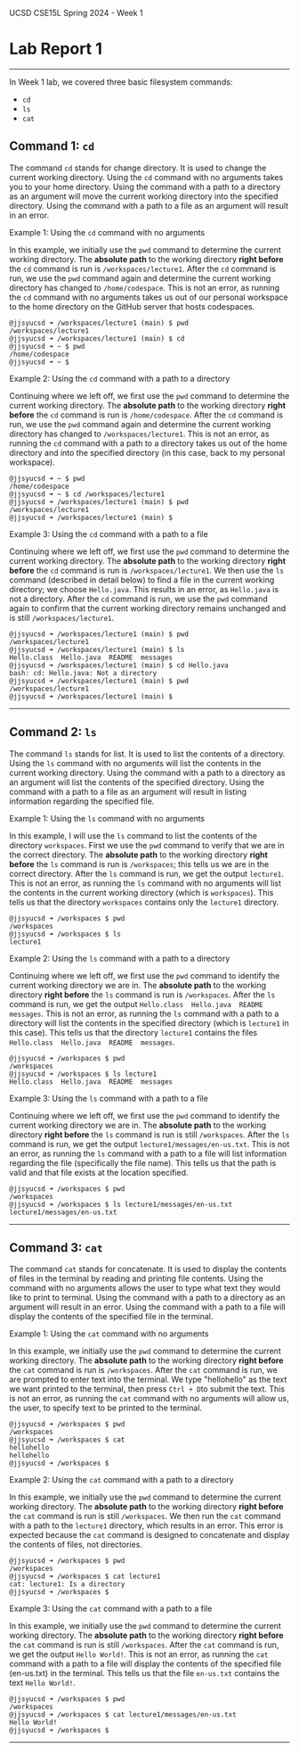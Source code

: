 UCSD CSE15L Spring 2024 - Week 1
# Lab Report 1 
---
In Week 1 lab, we covered three basic filesystem commands: 
* `cd`
* `ls`
* `cat`

## Command 1: `cd`

The command `cd` stands for change directory. It is used to change the current working directory. Using the `cd` command with no arguments takes you to your home directory. Using the command with a path to a directory as an argument will move the current working directory into the specified directory. Using the command with a path to a file as an argument will result in an error. 

Example 1: Using the `cd` command with no arguments

In this example, we initially use the `pwd` command to determine the current working directory. The **absolute path** to the working directory **right before** the `cd` command is run is `/workspaces/lecture1`. After the `cd` command is run, we use the `pwd` command again and determine the current working directory has changed to `/home/codespace`. This is not an error, as running the `cd` command with no arguments takes us out of our personal workspace to the home directory on the GitHub server that hosts codespaces.
```
@jjsyucsd ➜ /workspaces/lecture1 (main) $ pwd 
/workspaces/lecture1 
@jjsyucsd ➜ /workspaces/lecture1 (main) $ cd
@jjsyucsd ➜ ~ $ pwd
/home/codespace
@jjsyucsd ➜ ~ $ 
```


Example 2: Using the `cd` command with a path to a directory

Continuing where we left off, we first use the `pwd` command to determine the current working directory. The **absolute path** to the working directory **right before** the `cd` command is run is `/home/codespace`. After the `cd` command is run, we use the `pwd` command again and determine the current working directory has changed to `/workspaces/lecture1`. This is not an error, as running the `cd` command with a path to a directory takes us out of the home directory and into the specified directory (in this case, back to my personal workspace).
```
@jjsyucsd ➜ ~ $ pwd
/home/codespace
@jjsyucsd ➜ ~ $ cd /workspaces/lecture1
@jjsyucsd ➜ /workspaces/lecture1 (main) $ pwd
/workspaces/lecture1
@jjsyucsd ➜ /workspaces/lecture1 (main) $ 
```

Example 3: Using the `cd` command with a path to a file

Continuing where we left off, we first use the `pwd` command to determine the current working directory. The **absolute path** to the working directory **right before** the `cd` command is run is `/workspaces/lecture1`. We then use the `ls` command (described in detail below) to find a file in the current working directory; we choose `Hello.java`. This results in an error, as `Hello.java` is not a directory. After the `cd` command is run, we use the `pwd` command again to confirm that the current working directory remains unchanged and is still `/workspaces/lecture1`. 
```
@jjsyucsd ➜ /workspaces/lecture1 (main) $ pwd
/workspaces/lecture1
@jjsyucsd ➜ /workspaces/lecture1 (main) $ ls
Hello.class  Hello.java  README  messages
@jjsyucsd ➜ /workspaces/lecture1 (main) $ cd Hello.java
bash: cd: Hello.java: Not a directory
@jjsyucsd ➜ /workspaces/lecture1 (main) $ pwd
/workspaces/lecture1
@jjsyucsd ➜ /workspaces/lecture1 (main) $ 
```

---
## Command 2: `ls`

The command `ls` stands for list. It is used to list the contents of a directory. Using the `ls` command with no arguments will list the contents in the current working directory. Using the command with a path to a directory as an argument will list the contents of the specified directory. Using the command with a path to a file as an argument will result in listing information regarding the specified file.

Example 1: Using the `ls` command with no arguments

In this example, I will use the `ls` command to list the contents of the directory `workspaces`. First we use the `pwd` command to verify that we are in the correct directory. The **absolute path** to the working directory **right before** the `ls` command is run is `/workspaces`; this tells us we are in the correct directory. After the `ls` command is run, we get the output `lecture1`. This is not an error, as running the `ls` command with no arguments will list the contents in the current working directory (which is `workspaces`). This tells us that the directory `workspaces` contains only the `lecture1` directory. 
```
@jjsyucsd ➜ /workspaces $ pwd
/workspaces
@jjsyucsd ➜ /workspaces $ ls
lecture1
```

Example 2: Using the `ls` command with a path to a directory

Continuing where we left off, we first use the `pwd` command to identify the current working directory we are in. The **absolute path** to the working directory **right before** the `ls` command is run is `/workspaces`. After the `ls` command is run, we get the output `Hello.class  Hello.java  README  messages`. This is not an error, as running the `ls` command with a path to a directory will list the contents in the specified directory (which is `lecture1` in this case). This tells us that the directory `lecture1` contains the files `Hello.class  Hello.java  README  messages`. 
```
@jjsyucsd ➜ /workspaces $ pwd
/workspaces
@jjsyucsd ➜ /workspaces $ ls lecture1
Hello.class  Hello.java  README  messages
```

Example 3: Using the `ls` command with a path to a file

Continuing where we left off, we first use the `pwd` command to identify the current working directory we are in. The **absolute path** to the working directory **right before** the `ls` command is run is still `/workspaces`. After the `ls` command is run, we get the output `lecture1/messages/en-us.txt`. This is not an error, as running the `ls` command with a path to a file will list information regarding the file (specifically the file name). This tells us that the path is valid and that file exists at the location specified. 
```
@jjsyucsd ➜ /workspaces $ pwd
/workspaces
@jjsyucsd ➜ /workspaces $ ls lecture1/messages/en-us.txt
lecture1/messages/en-us.txt
```

---
## Command 3: `cat`

The command `cat` stands for concatenate. It is used to display the contents of files in the terminal by reading and printing file contents. Using the command with no arguments allows the user to type what text they would like to print to terminal. Using the command with a path to a directory as an argument will result in an error. Using the command with a path to a file will display the contents of the specified file in the terminal.

Example 1: Using the `cat` command with no arguments

In this example, we initially use the `pwd` command to determine the current working directory. The **absolute path** to the working directory **right before** the `cat` command is run is `/workspaces`. After the `cat` command is run, we are prompted to enter text into the terminal. We type "hellohello" as the text we want printed to the terminal, then press `Ctrl + D`to submit the text. This is not an error, as running the `cat` command with no arguments will allow us, the user, to specify text to be printed to the terminal.
```
@jjsyucsd ➜ /workspaces $ pwd
/workspaces
@jjsyucsd ➜ /workspaces $ cat
hellohello
hellohello
@jjsyucsd ➜ /workspaces $ 
```

Example 2: Using the `cat` command with a path to a directory

In this example, we initially use the `pwd` command to determine the current working directory. The **absolute path** to the working directory **right before** the `cat` command is run is still `/workspaces`. We then run the `cat` command with a path to the `lecture1` directory, which results in an error. This error is expected because the `cat` command is designed to concatenate and display the contents of files, not directories.
```
@jjsyucsd ➜ /workspaces $ pwd
/workspaces
@jjsyucsd ➜ /workspaces $ cat lecture1
cat: lecture1: Is a directory
@jjsyucsd ➜ /workspaces $ 
```

Example 3: Using the `cat` command with a path to a file

In this example, we initially use the `pwd` command to determine the current working directory. The **absolute path** to the working directory **right before** the `cat` command is run is still `/workspaces`. After the `cat` command is run, we get the output `Hello World!`. This is not an error, as running the `cat` command with a path to a file will display the contents of the specified file (en-us.txt) in the terminal. This tells us that the file `en-us.txt` contains the text `Hello World!`. 
```
@jjsyucsd ➜ /workspaces $ pwd
/workspaces
@jjsyucsd ➜ /workspaces $ cat lecture1/messages/en-us.txt
Hello World!
@jjsyucsd ➜ /workspaces $ 
```

---
